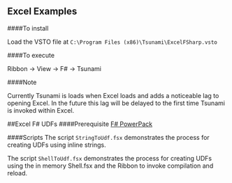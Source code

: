 ## Excel Examples ##

####To install

Load the VSTO file at `C:\Program Files (x86)\Tsunami\ExcelFSharp.vsto`


####To execute

Ribbon -> View -> F# -> Tsunami

####Note

Currently Tsunami is loads when Excel loads and adds a noticeable lag to opening Excel. In the future this lag will be delayed to the first time Tsunami is invoked within Excel.

##Excel F# UDFs
####Prerequisite
[F# PowerPack](http://fsharppowerpack.codeplex.com/)

####Scripts
The script `StringToUdf.fsx` demonstrates the process for creating UDFs using inline strings.

The script `ShellToUdf.fsx` demonstrates the process for creating UDFs using the in memory Shell.fsx and the Ribbon to invoke compilation and reload.